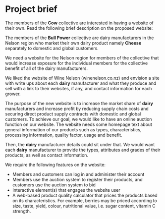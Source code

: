 # Project brief

The members of the **Cow** collective are interested in having a website of their own. Read the following brief description on the proposed website:

The members of the **Bull Power** collective are dairy manufacturers in the Nelson region who market their own dairy product namely **Cheese** separately to domestic and global customers.

We need a website for the Nelson region for members of the collective that would increase exposure for the individual members for the collective benefit of all of the dairy manufacturers.

We liked the website of Wine Nelson (winenelson.co.nz) and envision a site with write ups about each **dairy** manufacturer and what they produce and sell with a link to their websites, if any, and contact information for each grower.

The purpose of the new website is to increase the market share of **dairy** manufacturers and increase profit by reducing supply chain costs and securing direct product supply contracts with domestic and global customers.
To achieve our goal, we would like to have an online auction function on our website. The website needs some homepage text about general information of our products such as types, characteristics, processing information, quality factor, usage and benefit.

Then, the **dairy** manufacturer details could sit under that.
We would want each **dairy** manufacturer to provide the types, attributes and grades of their products, as well as contact information.

We require the following features on the website:

- Members and customers can log in and administer their account
- Members use the auction system to register their products, and customers use the auction system to bid
- Interactive element(s) that engages the website user
- A web-based product quality calculator that prices the products based on its characteristics.
  For example, berries may be priced according to size, taste, yield, colour, nutritional value, i.e. sugar content, vitamin C strength.
